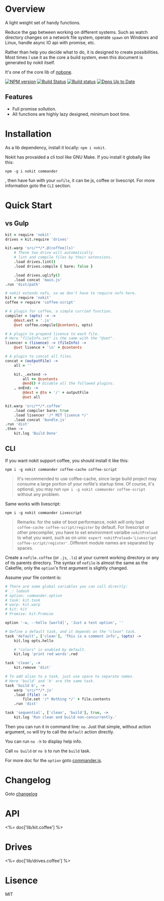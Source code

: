 # Overview

A light weight set of handy functions.

Reduce the gap between working on different systems. Such as watch directory changes on a network file system, operate `spawn` on Windows and Linux, handle async IO api with promise, etc.

Rather than help you decide what to do, it is designed to create possibilities. Most times I use it as the core a build system, even this document is generated by nokit itself.

It's one of the core lib of [nobone](https://github.com/ysmood/nobone).

[![NPM version](https://badge.fury.io/js/nokit.svg)](http://badge.fury.io/js/nokit) [![Build Status](https://travis-ci.org/ysmood/nokit.svg)](https://travis-ci.org/ysmood/nokit) [![Build status](https://ci.appveyor.com/api/projects/status/3pwhk4ua9c3ojm0q?svg=true)](https://ci.appveyor.com/project/ysmood/nokit) [![Deps Up to Date](https://david-dm.org/ysmood/nokit.svg?style=flat)](https://david-dm.org/ysmood/nokit)

## Features

- Full promise sollution.
- All functions are highly lazy designed, minimum boot time.

# Installation

As a lib dependency, install it locally: `npm i nokit`.

Nokit has provaided a cli tool like GNU Make. If you install it globally like this:

`npm -g i nokit commander`

, then have fun with your `nofile`, it can be js, coffee or livescript. For more information goto the `CLI` section.

# Quick Start

## vs Gulp

```coffee
kit = require 'nokit'
drives = kit.require 'drives'

kit.warp 'src/**/*.@(coffee|ls)'
    # These two drive will automatically
    # lint and compile files by their extensions.
    .load drives.lint()
    .load drives.compile { bare: false }

    .load drives.uglify()
    .load concat 'main.js'
.run 'dist/path'

```

```coffee
# nokit extends nofs, so we don't have to require nofs here.
kit = require 'nokit'
coffee = require 'coffee-script'

# A plugin for coffee, a simple curried function.
compiler = (opts) -> ->
    @dest.ext = '.js'
    @set coffee.compile(@contents, opts)

# A plugin to prepend lisence to each file.
# Here "fileInfo.set" is the same with the "@set".
lisencer = (lisence) -> (fileInfo) ->
    @set lisence + '\n' + @contents

# A plugin to concat all files.
concat = (outputFile) ->
    all = ''

    kit._.extend ->
        all += @contents
        @end() # Disable all the followed plugins.
    , onEnd: ->
        @dest = @to + '/' + outputFile
        @set all

kit.warp 'src/**/*.coffee'
    .load compiler bare: true
    .load lisencer '/* MIT lisence */'
    .load concat 'bundle.js'
.run 'dist'
.then ->
    kit.log 'Build Done'
```

## CLI

If you want nokit support coffee, you should install it like this:

`npm i -g nokit commander coffee-cache coffee-script`

> It's recommended to use coffee-cache, since large build project may
> consume a large portion of your nofile's startup time. Of course, it's
> optional, you may run `npm i -g nokit commander coffee-script` without
> any problem.

Same works with livescript:

`npm i -g nokit commander Livescript`

> Remarks: for the sake of boot performance, nokit will only load
> `coffee-cache coffee-script/register`
> by default. For livescript or other precompiler, you have to
> set environment varialbe `nokitPreload` to what you want, such as on unix:
> `export nokitPreload='Livescript coffee-script/register'`. Different module
> names are separated by spaces.

Create a `nofile.coffee` (or `.js`, `.ls`) at your current working directory
or any of its parents directory. The syntax of `nofile` is almost the same as the Cakefile, only the `option`'s first argument is slightly changed.

Assume your file content is:

```coffee
# There are some global variables you can call directly:
# _: lodash
# option: commander.option
# task: kit.task
# warp: kit.warp
# kit: kit
# Promise: kit.Promise

option '-w, --hello [world]', 'Just a test option', ''

# Define a default task, and it depends on the "clean" task.
task 'default', ['clean'], 'This is a comment info', (opts) ->
    kit.log opts.hello

    # "colors" is enabled by default.
    kit.log 'print red words'.red

task 'clean', ->
    kit.remove 'dist'

# To add alias to a task, just use space to separate names.
# Here 'build' and 'b' are the same task.
task 'build b', ->
    warp 'src/**/*.js'
    .load (file) ->
        file.set '/* Nothing */' + file.contents
    .run 'dist'

task 'sequential', ['clean', 'build'], true, ->
    kit.log 'Run clean and build non-concurrently.'
```

Then you can run it in command line: `no`. Just that simple, without action
argument, `no` will try to call the `default` action directly.

You can run `no -h` to display help info.

Call `no build` or `no b` to run the `build` task.

For more doc for the `option` goto [commander.js](https://github.com/tj/commander.js).

# Changelog

Goto [changelog](doc/changelog.md)

# API

<%= doc['lib/kit.coffee'] %>

# Drives

<%= doc['lib/drives.coffee'] %>

# Lisence

MIT